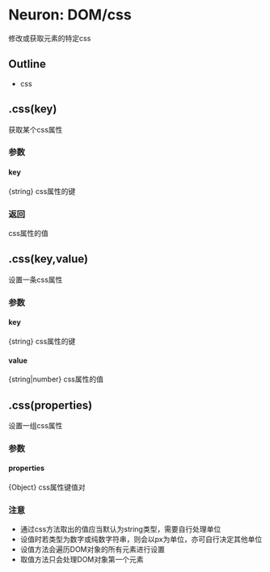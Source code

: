 Neuron: DOM/css
======

修改或获取元素的特定css

Outline
----
- css


.css(key)
---------
获取某个css属性

### 参数
#### key
{string} css属性的键

### 返回

css属性的值


.css(key,value)
---------
设置一条css属性

### 参数
#### key
{string} css属性的键
#### value
{string|number} css属性的值

.css(properties)
---------
设置一组css属性
### 参数
#### properties
{Object} css属性键值对


### 注意

- 通过css方法取出的值应当默认为string类型，需要自行处理单位
- 设值时若类型为数字或纯数字符串，则会以px为单位，亦可自行决定其他单位
- 设值方法会遍历DOM对象的所有元素进行设置
- 取值方法只会处理DOM对象第一个元素

</markdown>